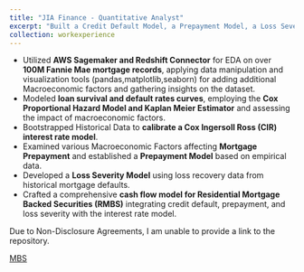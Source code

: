 ```yaml
---
title: "JIA Finance - Quantitative Analyst"
excerpt: "Built a Credit Default Model, a Prepayment Model, a Loss Severity model and Calibrated a Cox-Ingersoll-Ross Interest rate Model to model and price Mortgage Backed Securities"
collection: workexperience
---
```


- Utilized **AWS Sagemaker and Redshift Connector** for EDA on over **100M Fannie Mae mortgage records**, applying data manipulation and visualization tools (pandas,matplotlib,seaborn) for adding additional Macroeconomic factors and gathering insights on the dataset.
- Modeled **loan survival and default rates curves**, employing the **Cox Proportional Hazard Model and Kaplan Meier Estimator** and assessing the impact of macroeconomic factors.
- Bootstrapped Historical Data to **calibrate a Cox Ingersoll Ross (CIR) interest rate model**.
- Examined various Macroeconomic Factors affecting **Mortgage Prepayment** and established a **Prepayment Model** based on empirical data.
- Developed a **Loss Severity Model** using loss recovery data from historical mortgage defaults.
- Crafted a comprehensive **cash flow model for Residential Mortgage Backed Securities (RMBS)** integrating credit default, prepayment, and loss severity with the interest rate model.

Due to Non-Disclosure Agreements, I am unable to provide a link to the repository.

[MBS](/images/workexperience/MBS.png)
